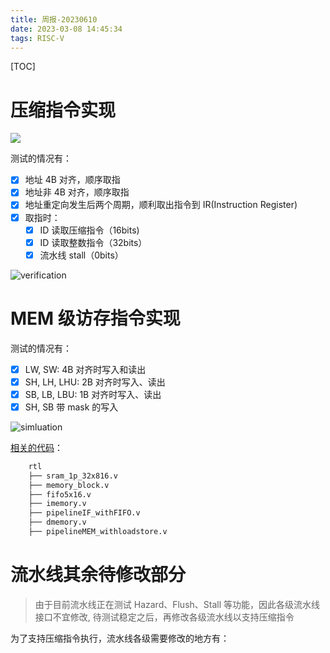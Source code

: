 ```yaml
---
title: 周报-20230610
date: 2023-03-08 14:45:34
tags: RISC-V
---
```

[TOC]

<!--more-->

# 压缩指令实现

![](/Users/fujie/Pictures/typora/IF/compress_with_pc.svg)

测试的情况有：

- [x] 地址 4B 对齐，顺序取指
- [x] 地址非 4B 对齐，顺序取指
- [x] 地址重定向发生后两个周期，顺利取出指令到 IR(Instruction Register)
- [x] 取指时：
  - [x] ID 读取压缩指令（16bits)
  - [x] ID 读取整数指令（32bits）
  - [x] 流水线 stall（0bits）

![verification](https://s2.loli.net/2023/06/01/NrQDle4aohYsRmc.png)

# MEM 级访存指令实现

测试的情况有：

- [x] LW, SW: 4B 对齐时写入和读出
- [x] SH, LH, LHU: 2B 对齐时写入、读出
- [x] SB, LB, LBU: 1B 对齐时写入、读出
- [x] SH, SB 带 mask 的写入

![simluation](https://s2.loli.net/2023/05/30/Y4i5UHZsV3umnOR.png)

[相关的代码](https://github.com/ChipDesign/FAST_INTR_CPU/tree/main/src/rtl)：
```bash
    rtl
    ├── sram_1p_32x816.v           
    ├── memory_block.v              
    ├── fifo5x16.v                  
    ├── imemory.v                   
    ├── pipelineIF_withFIFO.v       
    ├── dmemory.v                   
    ├── pipelineMEM_withloadstore.v 
```
# 流水线其余待修改部分

> 由于目前流水线正在测试 Hazard、Flush、Stall 等功能，因此各级流水线接口不宜修改,
> 待测试稳定之后，再修改各级流水线以支持压缩指令

为了支持压缩指令执行，流水线各级需要修改的地方有：
